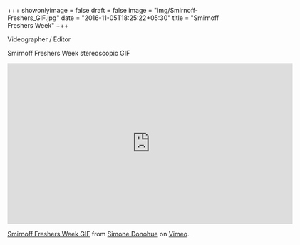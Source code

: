 +++
showonlyimage = false
draft = false
image = "img/Smirnoff-Freshers_GIF.jpg"
date = "2016-11-05T18:25:22+05:30"
title = "Smirnoff Freshers Week"
+++

Videographer / Editor
<!--more-->

Smirnoff Freshers Week stereoscopic GIF

<iframe src="https://player.vimeo.com/video/214151197" width="640" height="360" frameborder="0" webkitallowfullscreen mozallowfullscreen allowfullscreen></iframe>
<p><a href="https://vimeo.com/214151197">Smirnoff Freshers Week GIF</a> from <a href="https://vimeo.com/user16976500">Simone Donohue</a> on <a href="https://vimeo.com">Vimeo</a>.</p>